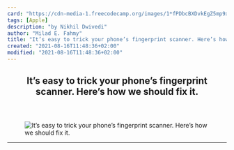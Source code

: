 ```yaml
---
card: "https://cdn-media-1.freecodecamp.org/images/1*fPDbcBXDvkEgZ5mp9xfF8A.jpeg"
tags: [Apple]
description: "by Nikhil Dwivedi"
author: "Milad E. Fahmy"
title: "It’s easy to trick your phone’s fingerprint scanner. Here’s how we should fix it."
created: "2021-08-16T11:48:36+02:00"
modified: "2021-08-16T11:48:36+02:00"
---
```

<div class="site-wrapper">
<main id="site-main" class="site-main outer">
<div class="inner">
<article class="post-full post tag-apple tag-android tag-technology tag-security tag-software-development ">
<header class="post-full-header">
<h1 class="post-full-title">It’s easy to trick your phone’s fingerprint scanner. Here’s how we should fix it.</h1>
</header>
<figure class="post-full-image">
<picture>
<source media="(max-width: 700px)" sizes="1px" srcset="data:image/gif;base64,R0lGODlhAQABAIAAAAAAAP///yH5BAEAAAAALAAAAAABAAEAAAIBRAA7 1w">
<source media="(min-width: 701px)" sizes="(max-width: 800px) 400px,
(max-width: 1170px) 700px,
1400px" srcset="https://cdn-media-1.freecodecamp.org/images/1*fPDbcBXDvkEgZ5mp9xfF8A.jpeg 300w,
https://cdn-media-1.freecodecamp.org/images/1*fPDbcBXDvkEgZ5mp9xfF8A.jpeg 600w,
https://cdn-media-1.freecodecamp.org/images/1*fPDbcBXDvkEgZ5mp9xfF8A.jpeg 1000w,
https://cdn-media-1.freecodecamp.org/images/1*fPDbcBXDvkEgZ5mp9xfF8A.jpeg 2000w">
<img onerror="this.style.display='none'" src="https://cdn-media-1.freecodecamp.org/images/1*fPDbcBXDvkEgZ5mp9xfF8A.jpeg" alt="It’s easy to trick your phone’s fingerprint scanner. Here’s how we should fix it.">
</picture>
</figure>
<section class="post-full-content">
<div class="post-content medium-migrated-article">
</div>
<hr>
</section>
</article>
</div>
</main>
</div>
<!-- Google Tag Manager (noscript) -->
<!-- End Google Tag Manager (noscript) -->

